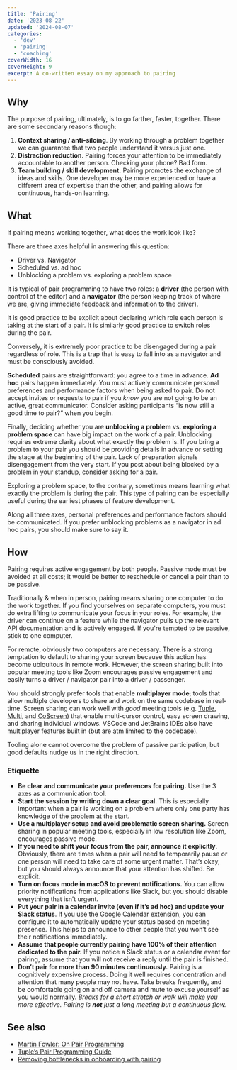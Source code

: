 ```yaml
---
title: 'Pairing'
date: '2023-08-22'
updated: '2024-08-07'
categories:
  - 'dev'
  - 'pairing'
  - 'coaching'
coverWidth: 16
coverHeight: 9
excerpt: A co-written essay on my approach to pairing
---
```


## Why

The purpose of pairing, ultimately, is to go farther, faster, together.
There are some secondary reasons though:

1. **Context sharing / anti-siloing**. By working through a problem together we can guarantee that two people understand it versus just one.
2. **Distraction reduction**. Pairing forces your attention to be immediately accountable to another person. Checking your phone? Bad form.
3. **Team building / skill development.** Pairing promotes the exchange of ideas and skills. One developer may be more experienced or have a different area of expertise than the other, and pairing allows for continuous, hands-on learning.

## What

If pairing means working together, what does the work look like?

There are three axes helpful in answering this question:

* Driver vs. Navigator
* Scheduled vs. ad hoc
* Unblocking a problem vs. exploring a problem space

It is typical of pair programming to have two roles: a **driver** (the person with control of the editor) and a **navigator** (the person keeping track of where we are, giving immediate feedback and information to the driver).

It is good practice to be explicit about declaring which role each person is taking at the start of a pair.
It is similarly good practice to switch roles during the pair.

Conversely, it is extremely poor practice to be disengaged during a pair regardless of role.
This is a trap that is easy to fall into as a navigator and must be consciously avoided.

**Scheduled** pairs are straightforward: you agree to a time in advance.
**Ad hoc** pairs happen immediately.
You must actively communicate personal preferences and performance factors when being asked to pair.
Do not accept invites or requests to pair if you _know_ you are not going to be an active, great communicator.
Consider asking participants “is now still a good time to pair?” when you begin.

Finally, deciding whether you are **unblocking a problem** vs. **exploring a problem space** can have big impact on the work of a pair.
Unblocking requires extreme clarity about what exactly the problem is.
If you bring a problem to your pair you should be providing details in advance or setting the stage at the beginning of the pair.
Lack of preparation signals disengagement from the very start.
If you post about being blocked by a problem in your standup, consider asking for a pair.

Exploring a problem space, to the contrary, sometimes means learning what exactly the problem is during the pair.
This type of pairing can be especially useful during the earliest phases of feature development.

Along all three axes, personal preferences and performance factors should be communicated.
If you prefer unblocking problems as a navigator in ad hoc pairs, you should make sure to say it.

## How

Pairing requires active engagement by both people.
Passive mode must be avoided at all costs; it would be better to reschedule or cancel a pair than to be passive.

Traditionally & when in person, pairing means sharing one computer to do the work together.
If you find yourselves on separate computers, you must do extra lifting to communicate your focus in your roles.
For example, the driver can continue on a feature while the navigator pulls up the relevant API documentation and is actively engaged.
If you're tempted to be passive, stick to one computer.

For remote, obviously two computers are necessary.
There is a strong temptation to default to sharing your screen because this action has become ubiquitous in remote work.
However, the screen sharing built into popular meeting tools like Zoom encourages passive engagement and easily turns a driver / navigator pair into a driver / passenger.

You should strongly prefer tools that enable **multiplayer mode**; tools that allow multiple developers to share and work on the same codebase in real-time.
Screen sharing can work well with _good_ meeting tools (e.g. [Tuple](https://tuple.app), [Multi](https://multi.app/), and [CoScreen](https://www.coscreen.co/)) that enable multi-cursor control, easy screen drawing, and sharing individual windows.
VSCode and JetBrains IDEs also have multiplayer features built in (but are atm limited to the codebase).

Tooling alone cannot overcome the problem of passive participation, but good defaults nudge us in the right direction.

### Etiquette

* **Be clear and communicate your preferences for pairing.** Use the 3 axes as a communication tool.
* **Start the session by writing down a clear goal.** This is especially important when a pair is working on a problem where only one party has knowledge of the problem at the start.
* **Use a multiplayer setup and avoid problematic screen sharing.** Screen sharing in popular meeting tools, especially in low resolution like Zoom, encourages passive mode.
* **If you need to shift your focus from the pair, announce it explicitly**. Obviously, there are times when a pair will need to temporarily pause or one person will need to take care of some urgent matter. That’s okay, but you should always announce that your attention has shifted. Be explicit.
* **Turn on focus mode in macOS to prevent notifications.** You can allow priority notifications from applications like Slack, but you should disable everything that isn’t urgent.
* **Put your pair in a calendar invite (even if it’s ad hoc) and update your Slack status**. If you use the Google Calendar extension, you can configure it to automatically update your status based on meeting presence. This helps to announce to other people that you won’t see their notifications immediately.
* **Assume that people currently pairing have 100% of their attention dedicated to the pair.** If you notice a Slack status or a calendar event for pairing, assume that you will not receive a reply until the pair is finished.
* **Don’t pair for more than 90 minutes continuously.** Pairing is a cognitively expensive process. Doing it well requires concentration and attention that many people may not have. Take breaks frequently, and be comfortable going on and off camera and mute to excuse yourself as you would normally. _Breaks for a short stretch or walk will make you more effective. Pairing is **not** just a long meeting but a continuous flow._

## See also

* [Martin Fowler: On Pair Programming](https://martinfowler.com/articles/on-pair-programming.html)
* [Tuple’s Pair Programming Guide](https://tuple.app/pair-programming-guide/)
* [Removing bottlenecks in onboarding with pairing](https://martinfowler.com/articles/bottlenecks-of-scaleups/06-onboarding.html#PairProgrammingAsACriticalOnboardingTechnique)
